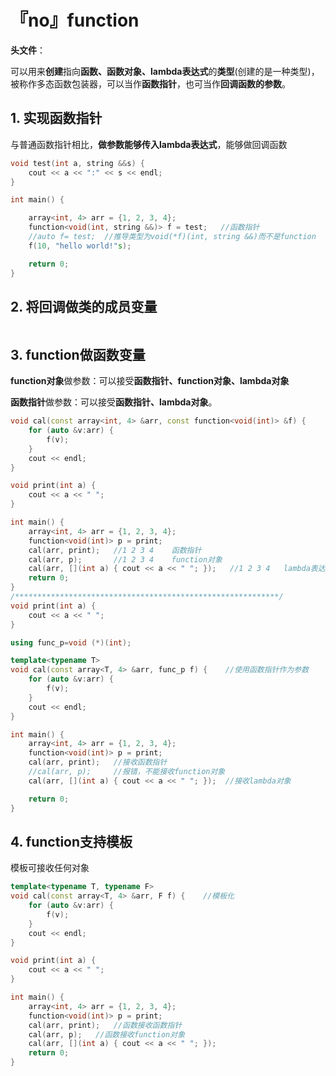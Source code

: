 # 『no』function

**头文件**：

可以用来**创建**指向**函数、函数对象、lambda表达式**的**类型**\(创建的是一种类型\)，被称作多态函数包装器，可以当作**函数指针**，也可当作**回调函数的参数**。

## 1. 实现函数指针

与普通函数指针相比，**做参数能够传入lambda表达式**，能够做回调函数

```cpp
void test(int a, string &&s) {
    cout << a << ":" << s << endl;
}

int main() {

    array<int, 4> arr = {1, 2, 3, 4};
    function<void(int, string &&)> f = test;   //函数指针
    //auto f= test;  //推导类型为void(*f)(int, string &&)而不是function
    f(10, "hello world!"s);

    return 0;
}
```

## 2. 将回调做类的成员变量

```cpp

```

## 3. function做函数变量

**function对象**做参数：可以接受**函数指针、function对象、lambda对象**

**函数指针**做参数：可以接受**函数指针、lambda对象**。

```cpp
void cal(const array<int, 4> &arr, const function<void(int)> &f) {
    for (auto &v:arr) {
        f(v);
    }
    cout << endl;
}

void print(int a) {
    cout << a << " ";
}

int main() {
    array<int, 4> arr = {1, 2, 3, 4};
    function<void(int)> p = print;
    cal(arr, print);   //1 2 3 4    函数指针
    cal(arr, p);       //1 2 3 4    function对象
    cal(arr, [](int a) { cout << a << " "; });   //1 2 3 4   lambda表达式
    return 0;
}
/***********************************************************/
void print(int a) {
    cout << a << " ";
}

using func_p=void (*)(int);   

template<typename T>
void cal(const array<T, 4> &arr, func_p f) {    //使用函数指针作为参数
    for (auto &v:arr) {
        f(v);
    }
    cout << endl;
}

int main() {
    array<int, 4> arr = {1, 2, 3, 4};
    function<void(int)> p = print;
    cal(arr, print);   //接收函数指针
    //cal(arr, p);     //报错，不能接收function对象
    cal(arr, [](int a) { cout << a << " "; });  //接收lambda对象

    return 0;
}
```

## 4. function支持模板

模板可接收任何对象

```cpp
template<typename T, typename F>
void cal(const array<T, 4> &arr, F f) {    //模板化
    for (auto &v:arr) {
        f(v);
    }
    cout << endl;
}

void print(int a) {
    cout << a << " ";
}

int main() {
    array<int, 4> arr = {1, 2, 3, 4};
    function<void(int)> p = print;
    cal(arr, print);   //函数接收函数指针
    cal(arr, p);   //函数接收function对象
    cal(arr, [](int a) { cout << a << " "; });
    return 0;
}
```

